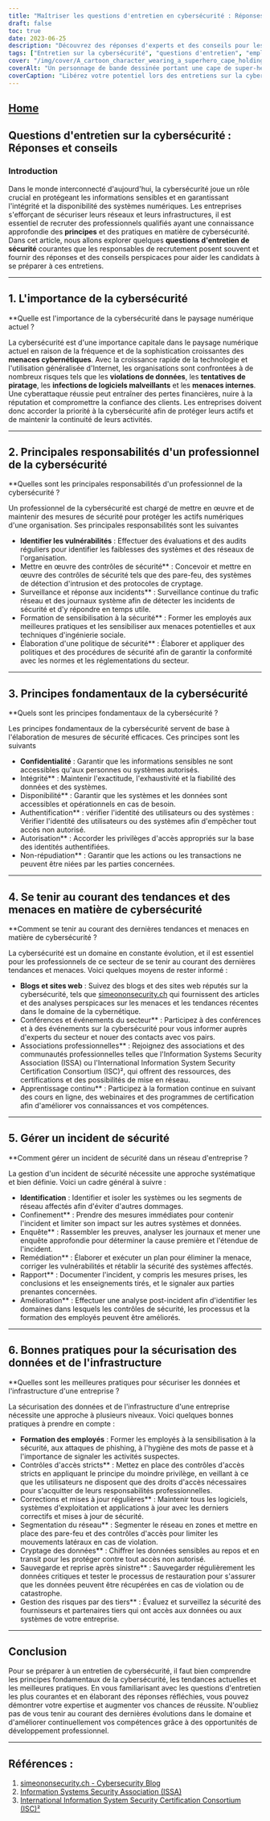 ```yaml
---
title: "Maîtriser les questions d'entretien en cybersécurité : Réponses et conseils pour réussir"
draft: false
toc: true
date: 2023-06-25
description: "Découvrez des réponses d'experts et des conseils pour les questions d'entretien les plus courantes en matière de cybersécurité, afin de garantir votre réussite sur le marché du travail concurrentiel."
tags: ["Entretien sur la cybersécurité", "questions d'entretien", "emploi en cybersécurité", "carrière en cybersécurité", "conseils en matière de cybersécurité", "compétences en matière de cybersécurité", "professionnel de la cybersécurité", "tendances en matière de cybersécurité", "meilleures pratiques en matière de cybersécurité", "principes de cybersécurité", "certifications en cybersécurité", "blogs sur la cybersécurité", "conférences sur la cybersécurité", "éducation à la cybersécurité", "menaces de cybersécurité", "sécurité des réseaux", "la sécurité des données", "incident response", "contrôles de sécurité", "formation des employés", "les contrôles d'accès", "cryptage des données", "segmentation du réseau", "sauvegarde et récupération", "gestion des risques pour les tiers", "sensibilisation à la cybersécurité", "mises à jour sur la cybersécurité", "vulnérabilités en matière de cybersécurité", "réglementation en matière de cybersécurité"]
cover: "/img/cover/A_cartoon_character_wearing_a_superhero_cape_holding_a_shie.png"
coverAlt: "Un personnage de bande dessinée portant une cape de super-héros et tenant un bouclier sur lequel figure un symbole de cadenas."
coverCaption: "Libérez votre potentiel lors des entretiens sur la cybersécurité."
---
```


## [Home](/cyber-security-career-playbook-start/)

## Questions d'entretien sur la cybersécurité : Réponses et conseils

### Introduction

Dans le monde interconnecté d'aujourd'hui, la cybersécurité joue un rôle crucial en protégeant les informations sensibles et en garantissant l'intégrité et la disponibilité des systèmes numériques. Les entreprises s'efforçant de sécuriser leurs réseaux et leurs infrastructures, il est essentiel de recruter des professionnels qualifiés ayant une connaissance approfondie des **principes** et des pratiques en matière de cybersécurité. Dans cet article, nous allons explorer quelques **questions d'entretien de sécurité** courantes que les responsables de recrutement posent souvent et fournir des réponses et des conseils perspicaces pour aider les candidats à se préparer à ces entretiens.

______

## 1. L'importance de la cybersécurité

**Quelle est l'importance de la cybersécurité dans le paysage numérique actuel ?

La cybersécurité est d'une importance capitale dans le paysage numérique actuel en raison de la fréquence et de la sophistication croissantes des **menaces cybernétiques**. Avec la croissance rapide de la technologie et l'utilisation généralisée d'Internet, les organisations sont confrontées à de nombreux risques tels que les **violations de données**, les **tentatives de piratage**, les **infections de logiciels malveillants** et les **menaces internes**. Une cyberattaque réussie peut entraîner des pertes financières, nuire à la réputation et compromettre la confiance des clients. Les entreprises doivent donc accorder la priorité à la cybersécurité afin de protéger leurs actifs et de maintenir la continuité de leurs activités.

______

## 2. Principales responsabilités d'un professionnel de la cybersécurité

**Quelles sont les principales responsabilités d'un professionnel de la cybersécurité ?

Un professionnel de la cybersécurité est chargé de mettre en œuvre et de maintenir des mesures de sécurité pour protéger les actifs numériques d'une organisation. Ses principales responsabilités sont les suivantes

- **Identifier les vulnérabilités** : Effectuer des évaluations et des audits réguliers pour identifier les faiblesses des systèmes et des réseaux de l'organisation.
- Mettre en œuvre des contrôles de sécurité** : Concevoir et mettre en œuvre des contrôles de sécurité tels que des pare-feu, des systèmes de détection d'intrusion et des protocoles de cryptage.
- Surveillance et réponse aux incidents** : Surveillance continue du trafic réseau et des journaux système afin de détecter les incidents de sécurité et d'y répondre en temps utile.
- Formation de sensibilisation à la sécurité** : Former les employés aux meilleures pratiques et les sensibiliser aux menaces potentielles et aux techniques d'ingénierie sociale.
- Élaboration d'une politique de sécurité** : Élaborer et appliquer des politiques et des procédures de sécurité afin de garantir la conformité avec les normes et les réglementations du secteur.

______

## 3. Principes fondamentaux de la cybersécurité

**Quels sont les principes fondamentaux de la cybersécurité ?

Les principes fondamentaux de la cybersécurité servent de base à l'élaboration de mesures de sécurité efficaces. Ces principes sont les suivants

- **Confidentialité** : Garantir que les informations sensibles ne sont accessibles qu'aux personnes ou systèmes autorisés.
- Intégrité** : Maintenir l'exactitude, l'exhaustivité et la fiabilité des données et des systèmes.
- Disponibilité** : Garantir que les systèmes et les données sont accessibles et opérationnels en cas de besoin.
- Authentification** : vérifier l'identité des utilisateurs ou des systèmes : Vérifier l'identité des utilisateurs ou des systèmes afin d'empêcher tout accès non autorisé.
- Autorisation** : Accorder les privilèges d'accès appropriés sur la base des identités authentifiées.
- Non-répudiation** : Garantir que les actions ou les transactions ne peuvent être niées par les parties concernées.

______

## 4. Se tenir au courant des tendances et des menaces en matière de cybersécurité

**Comment se tenir au courant des dernières tendances et menaces en matière de cybersécurité ?

La cybersécurité est un domaine en constante évolution, et il est essentiel pour les professionnels de ce secteur de se tenir au courant des dernières tendances et menaces. Voici quelques moyens de rester informé :

- **Blogs et sites web** : Suivez des blogs et des sites web réputés sur la cybersécurité, tels que [simeononsecurity.ch](https://www.simeononsecurity.ch/) qui fournissent des articles et des analyses perspicaces sur les menaces et les tendances récentes dans le domaine de la cybernétique.
- Conférences et événements du secteur** : Participez à des conférences et à des événements sur la cybersécurité pour vous informer auprès d'experts du secteur et nouer des contacts avec vos pairs.
- Associations professionnelles** : Rejoignez des associations et des communautés professionnelles telles que l'Information Systems Security Association (ISSA) ou l'International Information System Security Certification Consortium (ISC)², qui offrent des ressources, des certifications et des possibilités de mise en réseau.
- Apprentissage continu** : Participez à la formation continue en suivant des cours en ligne, des webinaires et des programmes de certification afin d'améliorer vos connaissances et vos compétences.

______

## 5. Gérer un incident de sécurité

**Comment gérer un incident de sécurité dans un réseau d'entreprise ?

La gestion d'un incident de sécurité nécessite une approche systématique et bien définie. Voici un cadre général à suivre :

- **Identification** : Identifier et isoler les systèmes ou les segments de réseau affectés afin d'éviter d'autres dommages.
- Confinement** : Prendre des mesures immédiates pour contenir l'incident et limiter son impact sur les autres systèmes et données.
- Enquête** : Rassembler les preuves, analyser les journaux et mener une enquête approfondie pour déterminer la cause première et l'étendue de l'incident.
- Remédiation** : Élaborer et exécuter un plan pour éliminer la menace, corriger les vulnérabilités et rétablir la sécurité des systèmes affectés.
- Rapport** : Documenter l'incident, y compris les mesures prises, les conclusions et les enseignements tirés, et le signaler aux parties prenantes concernées.
- Amélioration** : Effectuer une analyse post-incident afin d'identifier les domaines dans lesquels les contrôles de sécurité, les processus et la formation des employés peuvent être améliorés.

______

## 6. Bonnes pratiques pour la sécurisation des données et de l'infrastructure

**Quelles sont les meilleures pratiques pour sécuriser les données et l'infrastructure d'une entreprise ?

La sécurisation des données et de l'infrastructure d'une entreprise nécessite une approche à plusieurs niveaux. Voici quelques bonnes pratiques à prendre en compte :

- **Formation des employés** : Former les employés à la sensibilisation à la sécurité, aux attaques de phishing, à l'hygiène des mots de passe et à l'importance de signaler les activités suspectes.
- Contrôles d'accès stricts** : Mettez en place des contrôles d'accès stricts en appliquant le principe du moindre privilège, en veillant à ce que les utilisateurs ne disposent que des droits d'accès nécessaires pour s'acquitter de leurs responsabilités professionnelles.
- Corrections et mises à jour régulières** : Maintenir tous les logiciels, systèmes d'exploitation et applications à jour avec les derniers correctifs et mises à jour de sécurité.
- Segmentation du réseau** : Segmenter le réseau en zones et mettre en place des pare-feu et des contrôles d'accès pour limiter les mouvements latéraux en cas de violation.
- Cryptage des données** : Chiffrer les données sensibles au repos et en transit pour les protéger contre tout accès non autorisé.
- Sauvegarde et reprise après sinistre** : Sauvegarder régulièrement les données critiques et tester le processus de restauration pour s'assurer que les données peuvent être récupérées en cas de violation ou de catastrophe.
- Gestion des risques par des tiers** : Évaluez et surveillez la sécurité des fournisseurs et partenaires tiers qui ont accès aux données ou aux systèmes de votre entreprise.

______

## Conclusion

Pour se préparer à un entretien de cybersécurité, il faut bien comprendre les principes fondamentaux de la cybersécurité, les tendances actuelles et les meilleures pratiques. En vous familiarisant avec les questions d'entretien les plus courantes et en élaborant des réponses réfléchies, vous pouvez démontrer votre expertise et augmenter vos chances de réussite. N'oubliez pas de vous tenir au courant des dernières évolutions dans le domaine et d'améliorer continuellement vos compétences grâce à des opportunités de développement professionnel.

______

## Références :

1. [simeononsecurity.ch - Cybersecurity Blog](https://www.simeononsecurity.ch/)
2. [Information Systems Security Association (ISSA)](https://www.issa.org/)
3. [International Information System Security Certification Consortium (ISC)²](https://www.isc2.org/)
